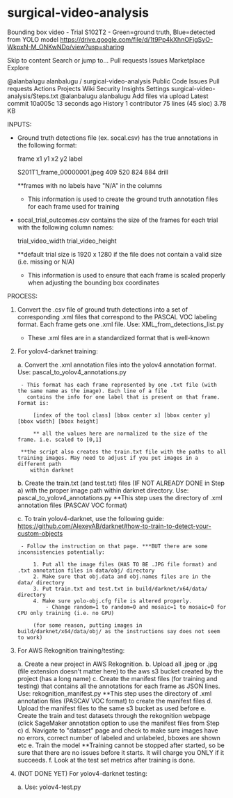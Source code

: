 # surgical-video-analysis


Bounding box video - Trial S102T2 - Green=ground truth, Blue=detected from YOLO model
https://drive.google.com/file/d/1t9Pp4kXhnOFigSyO-WkpxN-M_ONKwNDo/view?usp=sharing

Skip to content
Search or jump to…
Pull requests
Issues
Marketplace
Explore
 
@alanbalugu 
alanbalugu
/
surgical-video-analysis
Public
Code
Issues
Pull requests
Actions
Projects
Wiki
Security
Insights
Settings
surgical-video-analysis/Steps.txt
@alanbalugu
alanbalugu Add files via upload
Latest commit 10a005c 13 seconds ago
 History
 1 contributor
75 lines (45 sloc)  3.78 KB
   
INPUTS:

- Ground truth detections file (ex. socal.csv) has the true annotations in the following format:

	frame				x1	y1	x2	y2	label

	S201T1_frame_00000001.jpeg	409	520	824	884	drill

	**frames with no labels have "N/A" in the columns
	
	- This information is used to create the ground truth annotation files for each frame used for training

- socal_trial_outcomes.csv contains the size of the frames for each trial with the following column names:

	trial_video_width	trial_video_height

	**default trial size is 1920 x 1280 if the file does not contain a valid size (i.e. missing or N/A)
	
	- This information is used to ensure that each frame is scaled properly when adjusting the bounding box coordinates

PROCESS:

1. Convert the .csv file of ground truth detections into a set of corresponding .xml files that correspond
   to the PASCAL VOC labeling format. Each frame gets one .xml file. Use: XML_from_detections_list.py
	
	- These .xml files are in a standardized format that is well-known

2. For yolov4-darknet training:

	a. Convert the .xml annotation files into the yolov4 annotation format. Use: pascal_to_yolov4_annotations.py

		- This format has each frame represented by one .txt file (with the same name as the image). Each line of a file
		  contains the info for one label that is present on that frame. Format is:

			[index of the tool class] [bbox center x] [bbox center y] [bbox width] [bbox height]

			** all the values here are normalized to the size of the frame. i.e. scaled to [0,1]

		**the script also creates the train.txt file with the paths to all training images. May need to adjust if you put images in a different path
		   within darknet

	b. Create the train.txt (and test.txt) files (IF NOT ALREADY DONE in Step a) with the proper image path within darknet directory. Use: pascal_to_yolov4_annotations.py
		**This step uses the directory of .xml annotation files (PASCAV VOC format)

	c. To train yolov4-darknet, use the following guide: https://github.com/AlexeyAB/darknet#how-to-train-to-detect-your-custom-objects

		- Follow the instruction on that page. ***BUT there are some inconsistencies potentially:

			1. Put all the image files (HAS TO BE .JPG file format) and .txt annotation files in data/obj/ directory
			2. Make sure that obj.data and obj.names files are in the data/ directory
			3. Put train.txt and test.txt in build/darknet/x64/data/ directory
			4. Make sure yolo-obj.cfg file is altered properly. 
				- Change random=1 to random=0 and mosaic=1 to mosaic=0 for CPU only training (i.e. no GPU)

			(for some reason, putting images in build/darknet/x64/data/obj/ as the instructions say does not seem to work)


3. For AWS Rekognition training/testing:

	a. Create a new project in AWS Rekognition.
	b. Upload all .jpeg or .jpg (file extension doesn't matter here) to the aws s3 bucket created by the project (has a long name)
	c. Create the manifest files (for training and testing) that contains all the annotations for each frame as JSON lines. Use: rekognition_manifest.py
		**This step uses the directory of .xml annotation files (PASCAV VOC format) to create the manifest files
	d. Upload the manifest files to the same s3 bucket as used before
	e. Create the train and test datasets through the rekognition webpage (click SageMaker annotation option to use the manifest files from Step c)
	d. Navigate to "dataset" page and check to make sure images have no errors, correct number of labeled and unlabeled, bboxes are shown etc
	e. Train the model
		**Training cannot be stopped after started, so be sure that there are no issues before it starts. It will charge you ONLY if it succeeds.
	f. Look at the test set metrics after training is done.

4. (NOT DONE YET) For yolov4-darknet testing:

	a. Use: yolov4-test.py 

